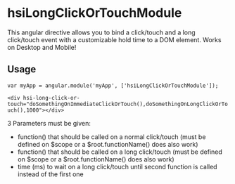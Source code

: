 # hsiLongClickOrTouchModule
This angular directive allows you to bind a click/touch and a long click/touch event with a customizable hold time to a DOM element. 
Works on Desktop and Mobile!

## Usage

`var myApp = angular.module('myApp', ['hsiLongClickOrTouchModule']);`

`<div hsi-long-click-or-touch="doSomethingOnImmediateClickOrTouch(),doSomethingOnLongClickOrTouch(),1000"></div>`

3 Parameters must be given:
- function() that should be called on a normal click/touch (must be defined on $scope or a $root.functionName() does also work)
- function() that should be called on a long click/touch (must be defined on $scope or a $root.functionName() does also work)
- time (ms) to wait on a long click/touch until second function is called instead of the first one
